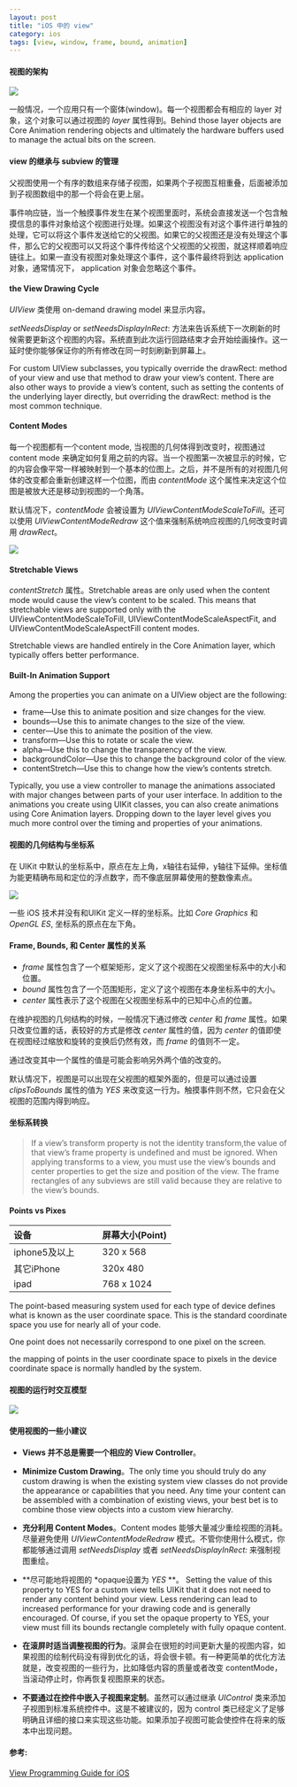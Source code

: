 ```yaml
---
layout: post
title: "iOS 中的 view"
category: ios
tags: [view, window, frame, bound, animation]
---
```


#### 视图的架构

![](/assets/view-layer-store.jpg)

一般情况，一个应用只有一个窗体(window)。每一个视图都会有相应的 layer 对象，这个对象可以通过视图的 *layer* 属性得到。Behind those layer objects are Core Animation rendering objects and ultimately the hardware buffers used to manage the actual bits on the screen.


#### view 的继承与 subview 的管理

父视图使用一个有序的数组来存储子视图，如果两个子视图互相重叠，后面被添加到子视图数组中的那一个将会在更上层。

事件响应链，当一个触摸事件发生在某个视图里面时，系统会直接发送一个包含触摸信息的事件对象给这个视图进行处理。如果这个视图没有对这个事件进行单独的处理，它可以将这个事件发送给它的父视图。如果它的父视图还是没有处理这个事件，那么它的父视图可以又将这个事件传给这个父视图的父视图，就这样顺着响应链往上。如果一直没有视图对象处理这个事件，这个事件最终将到达 application 对象，通常情况下， application 对象会忽略这个事件。

#### the View Drawing Cycle

*UIView* 类使用 on-demand drawing model 来显示内容。

*setNeedsDisplay* or *setNeedsDisplayInRect*: 方法来告诉系统下一次刷新的时候需要更新这个视图的内容。系统直到此次运行回路结束才会开始绘画操作。这一延时使你能够保证你的所有修改在同一时刻刷新到屏幕上。

For custom UIView subclasses, you typically override the drawRect: method of your view and use that method to draw your view’s content. There are also other ways to provide a view’s content, such as setting the contents of the underlying layer directly, but overriding the drawRect: method is the most common technique.

#### Content Modes

每一个视图都有一个content mode, 当视图的几何体得到改变时，视图通过content mode 来确定如何复用之前的内容。当一个视图第一次被显示的时候，它的内容会像平常一样被映射到一个基本的位图上。之后，并不是所有的对视图几何体的改变都会重新创建这样一个位图，而由 *contentMode* 这个属性来决定这个位图是被放大还是移动到视图的一个角落。

默认情况下，*contentMode* 会被设置为 *UIViewContentModeScaleToFill*。还可以使用 *UIViewContentModeRedraw* 这个值来强制系统响应视图的几何改变时调用 *drawRect*。

![](/assets/scale_aspect.jpg)

#### Stretchable Views

*contentStretch* 属性。Stretchable areas are only used when the content mode would cause the view’s content to be scaled. This means that stretchable views are supported only with the UIViewContentModeScaleToFill, UIViewContentModeScaleAspectFit, and UIViewContentModeScaleAspectFill content modes. 

Stretchable views are handled entirely in the Core Animation layer, which typically offers better performance.

#### Built-In Animation Support
Among the properties you can animate on a UIView object are the following: 
	
* frame—Use this to animate position and size changes for the view. 
* bounds—Use this to animate changes to the size of the view. 
* center—Use this to animate the position of the view.
* transform—Use this to rotate or scale the view.
* alpha—Use this to change the transparency of the view. 
* backgroundColor—Use this to change the background color of the view. 
* contentStretch—Use this to change how the view’s contents stretch.

Typically, you use a view controller to manage the animations associated with major changes between parts of your user interface. In addition to the animations you create using UIKit classes, you can also create animations using Core Animation layers. Dropping down to the layer level gives you much more control over the timing and properties of your animations.

#### 视图的几何结构与坐标系

在 UIKit 中默认的坐标系中，原点在左上角，x轴往右延伸，y轴往下延伸。坐标值为能更精确布局和定位的浮点数字，而不像底层屏幕使用的整数像素点。

![](/assets/native_coordinate_system.jpg)

一些 iOS 技术并没有和UIKit 定义一样的坐标系。比如 *Core Graphics* 和 *OpenGL ES*, 坐标系的原点在左下角。

#### Frame, Bounds, 和 Center 属性的关系

* *frame* 属性包含了一个框架矩形，定义了这个视图在父视图坐标系中的大小和位置。
* *bound* 属性包含了一个范围矩形，定义了这个视图在本身坐标系中的大小。
* *center* 属性表示了这个视图在父视图坐标系中的已知中心点的位置。

在维护视图的几何结构的时候，一般情况下通过修改 *center* 和 *frame* 属性。如果只改变位置的话，表较好的方式是修改 *center* 属性的值，因为 *center* 的值即使在视图经过缩放和旋转的变换后仍然有效，而 *frame* 的值则不一定。

通过改变其中一个属性的值是可能会影响另外两个值的改变的。

默认情况下，视图是可以出现在父视图的框架外面的，但是可以通过设置 *clipsToBounds* 属性的值为 *YES* 来改变这一行为。触摸事件则不然，它只会在父视图的范围内得到响应。

#### 坐标系转换

> If a view’s transform property is not the identity transform,the value of that view’s frame property is undefined and must be ignored. When applying transforms to a view, you must use the view’s bounds and center properties to get the size and position of the view. The frame rectangles of any subviews are still valid because they are relative to the view’s bounds.

#### Points vs Pixes

设备           |  屏幕大小(Point)
:---------| :--------- 
iphone5及以上 &nbsp; &nbsp; &nbsp; &nbsp; | 320 x 568 
其它iPhone    | 320x 480 
ipad         | 768 x 1024

The point-based measuring system used for each type of device defines what is known as the user coordinate space. This is the standard coordinate space you use for nearly all of your code. 

One point does not necessarily correspond to one pixel on the screen.

the mapping of points in the user coordinate space to pixels in the device coordinate space is normally handled by the system. 

#### 视图的运行时交互模型

![](/assets/drawing_model.jpg)

#### 使用视图的一些小建议

* **Views 并不总是需要一个相应的 View Controller**。

* **Minimize Custom Drawing**。The only time you should truly do any custom drawing is when the existing system view classes do not provide the appearance or capabilities that you need. Any time your content can be assembled with a combination of existing views, your best bet is to combine those view objects into a custom view hierarchy.

* **充分利用 Content Modes**。Content modes 能够大量减少重绘视图的消耗。尽量避免使用 *UIViewContentModeRedraw* 模式。不管你使用什么模式，你都能够通过调用 *setNeedsDisplay* 或者 *setNeedsDisplayInRect:* 来强制视图重绘。

* **尽可能地将视图的 *opaque设置为 *YES* **。 Setting the value of this property to YES for a custom view tells UIKit that it does not need to render any content behind your view. Less rendering can lead to increased performance for your drawing code and is generally encouraged. Of course, if you set the opaque property to YES, your view must fill its bounds rectangle completely with fully opaque content.

* **在滚屏时适当调整视图的行为**。滚屏会在很短的时间更新大量的视图内容，如果视图的绘制代码没有得到优化的话，将会很卡顿。有一种更简单的优化方法就是，改变视图的一些行为，比如降低内容的质量或者改变 contentMode，当滚动停止时，你再恢复视图原来的状态。

* **不要通过在控件中嵌入子视图来定制**。虽然可以通过继承 *UIControl* 类来添加子视图到标准系统控件中。这是不被建议的，因为 control 类已经定义了足够明确且详细的接口来实现这些功能。如果添加子视图可能会使控件在将来的版本中出现问题。

#### 参考: 
[View Programming Guide for iOS](https://developer.apple.com/library/ios/documentation/WindowsViews/Conceptual/ViewPG_iPhoneOS/WindowsandViews/WindowsandViews.html)

